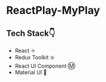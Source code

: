 # ReactPlay-MyPlay
## Tech Stack👇
- React ⚛️
- Redux Toolkit ❇️
- React UI Component Ⓜ️
- Material UI 🔷
